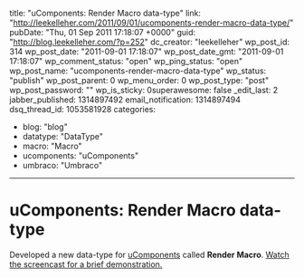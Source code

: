 title: "uComponents: Render Macro data-type"
link: "http://leekelleher.com/2011/09/01/ucomponents-render-macro-data-type/"
pubDate: "Thu, 01 Sep 2011 17:18:07 +0000"
guid: "http://blog.leekelleher.com/?p=252"
dc_creator: "leekelleher"
wp_post_id: 314
wp_post_date: "2011-09-01 17:18:07"
wp_post_date_gmt: "2011-09-01 17:18:07"
wp_comment_status: "open"
wp_ping_status: "open"
wp_post_name: "ucomponents-render-macro-data-type"
wp_status: "publish"
wp_post_parent: 0
wp_menu_order: 0
wp_post_type: "post"
wp_post_password: ""
wp_is_sticky: 0superawesome: false
_edit_last: 2
jabber_published: 1314897492
email_notification: 1314897494
dsq_thread_id: 1053581928
categories:
  - blog: "blog"
  - datatype: "DataType"
  - macro: "Macro"
  - ucomponents: "uComponents"
  - umbraco: "Umbraco"

---

# uComponents: Render Macro data-type

Developed a new data-type for <a href="http://ucomponents.codeplex.com/">uComponents</a> called <strong>Render Macro</strong>. <a href="http://www.screenr.com/P4Ms">Watch the screencast for a brief demonstration.</a>